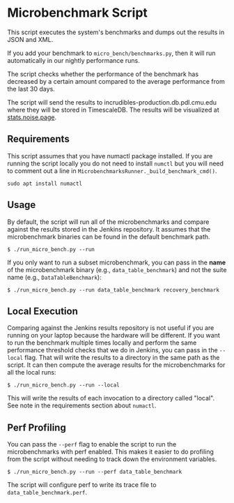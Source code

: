 # Microbenchmark Script

This script executes the system's benchmarks and dumps out the results in JSON and XML.

If you add your benchmark to `micro_bench/benchmarks.py`, then it will run automatically in our 
nightly performance runs.

The script checks whether the performance of the benchmark has decreased by a certain amount 
compared to the average performance from the last 30 days.

The script will send the results to incrudibles-production.db.pdl.cmu.edu where they will be stored
in TimescaleDB. The results will be visualized at [stats.noise.page](https://stats.noise.page).

## Requirements

This script assumes that you have numactl package installed. If you are running the script locally you do not need to install `numctl` but you will need to comment out a line in `MicrobenchmarksRunner._build_benchmark_cmd()`. 

```
sudo apt install numactl
```


## Usage

By default, the script will run all of the microbenchmarks and compare against the results stored 
in the Jenkins repository. It assumes that the microbenchmark binaries can be found in the default 
benchmark path.

```
$ ./run_micro_bench.py --run
```

If you only want to run a subset microbenchmark, you can pass in the **name** of the microbenchmark 
binary (e.g., `data_table_benchmark`) and not the suite name (e.g., `DataTableBenchmark`):

```
$ ./run_micro_bench.py --run data_table_benchmark recovery_benchmark
```

## Local Execution

Comparing against the Jenkins results repository is not useful if you are running on your laptop 
because the hardware will be different. If you want to run the benchmark multiple times locally and 
perform the same performance threshold checks that we do in Jenkins, you can pass in the `--local` 
flag. That will write the results to a directory in the same path as the script. It can then 
compute the average results for the microbenchmarks for all the local runs:

```
$ ./run_micro_bench.py --run --local
```

This will write the results of each invocation to a directory called "local". See note in the requirements section about `numactl`.

## Perf Profiling

You can pass the `--perf` flag to enable the script to run the microbenchmarks with perf enabled. 
This makes it easier to do profiling from the script without needing to track down the environment 
variables.

```
$ ./run_micro_bench.py --run --perf data_table_benchmark
```

The script will configure perf to write its trace file to `data_table_benchmark.perf`.
